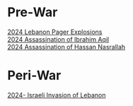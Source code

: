 # Pre-War
[2024 Lebanon Pager Explosions](2024%20Lebanon%20Pager%20Explosions)  
[2024 Assassination of Ibrahim Aqil](2024%20Assassination%20of%20Ibrahim%20Aqil)  
[2024 Assassination of Hassan Nasrallah](2024%20Assassination%20of%20Hassan%20Nasrallah)  
# Peri-War
[2024- Israeli Invasion of Lebanon](2024-%20Israeli%20Invasion%20of%20Lebanon)  